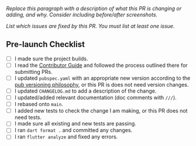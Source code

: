 *Replace this paragraph with a description of what this PR is changing or adding, and why. Consider including before/after screenshots.*

*List which issues are fixed by this PR. You must list at least one issue.*

## Pre-launch Checklist

- [ ] I made sure the project builds.
- [ ] I read the [Contributor Guide] and followed the process outlined there for submitting PRs.
- [ ] I updated `pubspec.yaml` with an appropriate new version according to the [pub versioning philosophy], or this PR is does not need version changes.
- [ ] I updated `CHANGELOG.md` to add a description of the change.
- [ ] I updated/added relevant documentation (doc comments with `///`).
- [ ] I rebased onto `main`.
- [ ] I added new tests to check the change I am making, or this PR does not need tests.
- [ ] I made sure all existing and new tests are passing.
- [ ] I ran `dart format .` and committed any changes.
- [ ] I ran `flutter analyze` and fixed any errors.

<!-- References -->
[Contributor Guide]: https://github.com/Baseflow/flutter-geolocator/blob/master/CONTRIBUTING.md
[pub versioning philosophy]: https://dart.dev/tools/pub/versioning
